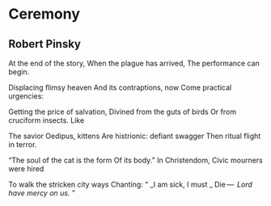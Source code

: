 # Ceremony
## Robert Pinsky
At the end of the story,
When the plague has arrived,
The performance can begin.

Displacing flimsy heaven
And its contraptions, now
Come practical urgencies:

Getting the price of salvation,
Divined from the guts of birds
Or from cruciform insects. Like

The savior Oedipus, kittens
Are histrionic: defiant swagger
Then ritual flight in terror.

“The soul of the cat is the form
Of its body.” In Christendom,
Civic mourners were hired

To walk the stricken city ways
Chanting: “ _I am sick, I must
_
Die —  _Lord have mercy on us._ ”